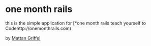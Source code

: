 # one month rails

this is the simple application for
[*one month rails teach yourself to Codehttp://onemonthrails.com)

by [Mattan Griffel](http://mattangriffel.com)